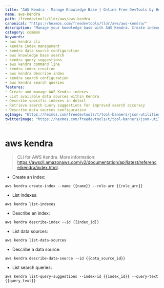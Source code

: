 ```yaml
---
title: "AWS Kendra - Manage Knowledge Base | Online Free DevTools by Hexmos"
name: aws-kendra
path: /freedevtools/tldr/aws/aws-kendra
canonical: "https://hexmos.com/freedevtools/tldr/aws/aws-kendra/"
description: "Manage your knowledge base with AWS Kendra. Create indexes, list data sources, and describe resources using command-line. Free online tool, no registration required."
category: common
keywords:
- aws kendra cli
- kendra index management
- kendra data source configuration
- aws knowledge base search
- kendra query suggestions
- aws kendra command line
- kendra index creation
- aws kendra describe index
- kendra search configuration
- aws kendra search queries
features:
- Create and manage AWS Kendra indexes
- List available data sources within Kendra
- Describe specific indexes in detail
- Retrieve search query suggestions for improved search accuracy
- Describe data sources configuration
ogImage: "https://hexmos.com/freedevtools/t/tool-banners/json-utilities-banner.png"
twitterImage: "https://hexmos.com/freedevtools/t/tool-banners/json-utilities-banner.png"
---
```


# aws kendra

> CLI for AWS Kendra.
> More information: <https://awscli.amazonaws.com/v2/documentation/api/latest/reference/kendra/index.html>.

- Create an index:

`aws kendra create-index --name {{name}} --role-arn {{role_arn}}`

- List indexes:

`aws kendra list-indexes`

- Describe an index:

`aws kendra describe-index --id {{index_id}}`

- List data sources:

`aws kendra list-data-sources`

- Describe a data source:

`aws kendra describe-data-source --id {{data_source_id}}`

- List search queries:

`aws kendra list-query-suggestions --index-id {{index_id}} --query-text {{query_text}}`
